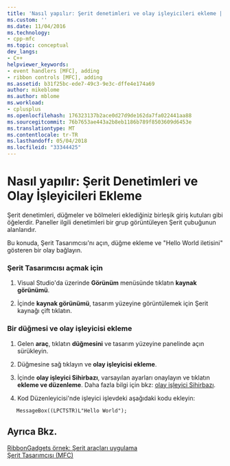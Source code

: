```yaml
---
title: 'Nasıl yapılır: Şerit denetimleri ve olay işleyicileri ekleme | Microsoft Docs'
ms.custom: ''
ms.date: 11/04/2016
ms.technology:
- cpp-mfc
ms.topic: conceptual
dev_langs:
- C++
helpviewer_keywords:
- event handlers [MFC], adding
- ribbon controls [MFC], adding
ms.assetid: b31f25bc-ede7-49c3-9e3c-dffe4e174a69
author: mikeblome
ms.author: mblome
ms.workload:
- cplusplus
ms.openlocfilehash: 176323137b2ace0d27d9de162da7fa022441aa88
ms.sourcegitcommit: 76b7653ae443a2b8eb1186b789f8503609d6453e
ms.translationtype: MT
ms.contentlocale: tr-TR
ms.lasthandoff: 05/04/2018
ms.locfileid: "33344425"
---
```

# <a name="how-to-add-ribbon-controls-and-event-handlers"></a>Nasıl yapılır: Şerit Denetimleri ve Olay İşleyicileri Ekleme
Şerit denetimleri, düğmeler ve bölmeleri eklediğiniz birleşik giriş kutuları gibi öğelerdir. Paneller ilgili denetimleri bir grup görüntüleyen Şerit çubuğunun alanlarıdır.  
  
 Bu konuda, Şerit Tasarımcısı'nı açın, düğme ekleme ve "Hello World iletisini" gösteren bir olay bağlayın.  
  
### <a name="to-open-the-ribbon-designer"></a>Şerit Tasarımcısı açmak için  
  
1.  Visual Studio'da üzerinde **Görünüm** menüsünde tıklatın **kaynak görünümü**.  
  
2.  İçinde **kaynak görünümü**, tasarım yüzeyine görüntülemek için Şerit kaynağı çift tıklatın.  
  
### <a name="to-add-a-button-and-an-event-handler"></a>Bir düğmesi ve olay işleyicisi ekleme  
  
1.  Gelen **araç**, tıklatın **düğmesini** ve tasarım yüzeyine panelinde açın sürükleyin.  
  
2.  Düğmesine sağ tıklayın ve **olay işleyicisi ekleme**.  
  
3.  İçinde **olay işleyici Sihirbazı**, varsayılan ayarları onaylayın ve tıklatın **ekleme ve düzenleme**. Daha fazla bilgi için bkz: [olay işleyici Sihirbazı](../ide/event-handler-wizard.md).  
  
4.  Kod Düzenleyicisi'nde işleyici işlevdeki aşağıdaki kodu ekleyin:  
  
 ```  
    MessageBox((LPCTSTR)L"Hello World");

 ```  
  
## <a name="see-also"></a>Ayrıca Bkz.  
 [RibbonGadgets örnek: Şerit araçları uygulama](../visual-cpp-samples.md)   
 [Şerit Tasarımcısı (MFC)](../mfc/ribbon-designer-mfc.md)

